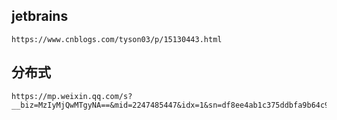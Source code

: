 
## jetbrains
```
https://www.cnblogs.com/tyson03/p/15130443.html
```

## 分布式
```
https://mp.weixin.qq.com/s?__biz=MzIyMjQwMTgyNA==&mid=2247485447&idx=1&sn=df8ee4ab1c375ddbfa9b64c9dc5c72b5&utm_source=tuicool&utm_medium=referral
```
